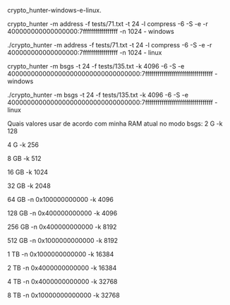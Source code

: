 crypto_hunter-windows-e-linux.

crypto_hunter -m address -f tests/71.txt -t 24 -l compress -6 -S -e -r 400000000000000000:7fffffffffffffffff -n 1024  - windows

./crypto_hunter -m address -f tests/71.txt -t 24 -l compress -6 -S -e -r 400000000000000000:7fffffffffffffffff -n 1024  - linux

crypto_hunter -m bsgs -t 24 -f tests/135.txt -k 4096 -6 -S -e 4000000000000000000000000000000000:7fffffffffffffffffffffffffffffffff   - windows

./crypto_hunter -m bsgs -t 24 -f tests/135.txt -k 4096 -6 -S -e 4000000000000000000000000000000000:7fffffffffffffffffffffffffffffffff  - linux

Quais valores usar de acordo com minha RAM atual no modo bsgs:
2 G -k 128

4 G -k 256

8 GB -k 512

16 GB -k 1024

32 GB -k 2048

64 GB -n 0x100000000000 -k 4096

128 GB -n 0x400000000000 -k 4096

256 GB -n 0x400000000000 -k 8192

512 GB -n 0x1000000000000 -k 8192

1 TB -n 0x1000000000000 -k 16384

2 TB -n 0x4000000000000 -k 16384

4 TB -n 0x4000000000000 -k 32768

8 TB -n 0x10000000000000 -k 32768
